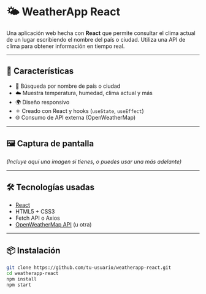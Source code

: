 # 🌤️ WeatherApp React

Una aplicación web hecha con **React** que permite consultar el clima actual de un lugar escribiendo el nombre del país o ciudad. Utiliza una API de clima para obtener información en tiempo real.

---

## 🚀 Características

- 🔎 Búsqueda por nombre de país o ciudad
- ☁️ Muestra temperatura, humedad, clima actual y más
- 🌍 Diseño responsivo
- ⚛️ Creado con React y hooks (`useState`, `useEffect`)
- 🌐 Consumo de API externa (OpenWeatherMap)

---

## 🖼️ Captura de pantalla

*(Incluye aquí una imagen si tienes, o puedes usar una más adelante)*

---

## 🛠️ Tecnologías usadas

- [React](https://reactjs.org/)
- HTML5 + CSS3
- Fetch API o Axios
- [OpenWeatherMap API](https://openweathermap.org/api) (u otra)

---

## 📦 Instalación

```bash
git clone https://github.com/tu-usuario/weatherapp-react.git
cd weatherapp-react
npm install
npm start
